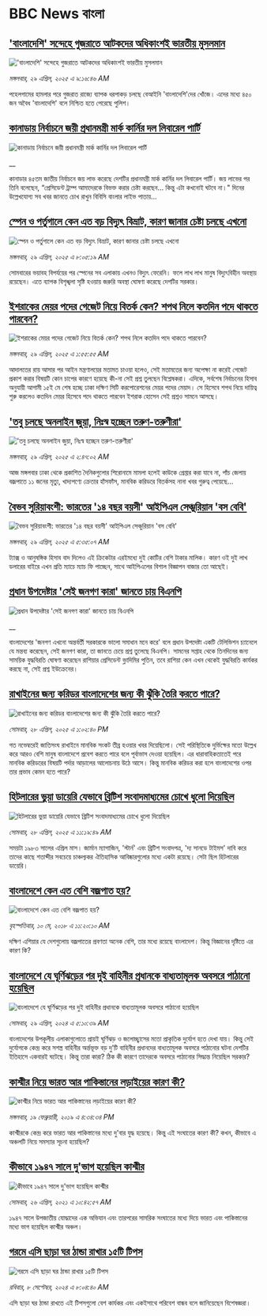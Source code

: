 # BBC News বাংলা## ['বাংলাদেশি' সন্দেহে গুজরাতে আটকদের অধিকাংশই ভারতীয় মুসলমান](https://www.bbc.com/bengali/articles/cz01j2m9885o?at_campaign=githubrss)!['বাংলাদেশি' সন্দেহে গুজরাতে আটকদের অধিকাংশই ভারতীয় মুসলমান](https://ichef.bbci.co.uk/ace/standard/240/cpsprodpb/197b/live/5577cd00-249f-11f0-8c66-ebf25fc2cfef.jpg)_মঙ্গলবার, ২৯ এপ্রিল, ২০২৫ এ ৯:১৬:৪৬ AM_পহেলগামের হামলার পরে গুজরাত রাজ্যে ব্যাপক ধরপাকড় চলছে বেআইনি 'বাংলাদেশি'দের খোঁজে। এদের মধ্যে ৪৫০ জন অবৈধ 'বাংলাদেশি' বলে নিশ্চিত হতে পেরেছে পুলিশ।## [কানাডায় নির্বাচনে জয়ী প্রধানমন্ত্রী মার্ক কার্নির দল লিবারেল পার্টি ](https://www.bbc.co.uk/bengali/live/cn05vnk1zwet?at_campaign=githubrss)![কানাডায় নির্বাচনে জয়ী প্রধানমন্ত্রী মার্ক কার্নির দল লিবারেল পার্টি ](https://ichef.bbci.co.uk/ace/standard/240/cpsprodpb/6564/live/38e3c4d0-24bf-11f0-b26b-ab62c890638b.jpg)__কানাডার ৪৫তম জাতীয় নির্বাচনে জয় লাভ করেছে দেশটির প্রধানমন্ত্রী মার্ক কার্নির দল লিবারেল পার্টি। জয় লাভের পর তিনি বলেছেন, “প্রেসিডেন্ট ট্রাম্প আমাদেরকে বিভক্ত করার চেষ্টা করছেন… কিন্তু এটা কখনোই ঘটবে না।" দিনের উল্লেখযোগ্য সব খবর জানতে চোখ রাখুন বিবিসি বাংলার লাইভ পাতায়...## [স্পেন ও পর্তুগালে কেন এত বড় বিদ্যুৎ বিভ্রাট, কারণ জানার চেষ্টা চলছে এখনো](https://www.bbc.com/bengali/articles/czd3ee9m58go?at_campaign=githubrss)![স্পেন ও পর্তুগালে কেন এত বড় বিদ্যুৎ বিভ্রাট, কারণ জানার চেষ্টা চলছে এখনো](https://ichef.bbci.co.uk/ace/standard/240/cpsprodpb/e4c4/live/aba5f2c0-24b7-11f0-894e-3f4b00369a8c.jpg)_মঙ্গলবার, ২৯ এপ্রিল, ২০২৫ এ ৮:০৫:১৯ AM_সোমবারের ভয়াবহ বিপর্যয়ের পর স্পেনের সব এলাকায় এখনও বিদ্যুৎ ফেরেনি। ফলে লাখ লাখ মানুষ বিদ্যুৎবিহীন অবস্থায় রয়েছেন। এতে ব্যাপক বিশৃঙ্খলা সৃষ্টি হওয়ায় জরুরি অবস্থা ঘোষণা করেছে দেশটির সরকার।## [ইশরাকের মেয়র পদের গেজেট নিয়ে বিতর্ক কেন? শপথ নিলে কতদিন পদে থাকতে পারবেন? ](https://www.bbc.com/bengali/articles/c705y8xgwk4o?at_campaign=githubrss)![ইশরাকের মেয়র পদের গেজেট নিয়ে বিতর্ক কেন? শপথ নিলে কতদিন পদে থাকতে পারবেন? ](https://ichef.bbci.co.uk/ace/standard/240/cpsprodpb/7921/live/14c00fc0-2445-11f0-8f57-b7237f6a66e6.jpg)_মঙ্গলবার, ২৯ এপ্রিল, ২০২৫ এ ১:৫৫:৫৫ AM_আদালতের রায় আসার পর আইন মন্ত্রণালয়ের মতামত চাওয়া হলেও, সেই মতামতের জন্য 
অপেক্ষা না করেই গেজেট প্রকাশ করার বিষয়টি কোন চাপের কারণে হয়েছে কী-না সেই প্রশ্ন তুলছেন বিশ্লেষকরা।  এদিকে, সর্বশেষ নির্বাচনের হিসাব অনুযায়ী আগামী ১৫ই মে শেষ হচ্ছে ঢাকা দক্ষিণ সিটি করপোরেশনের মেয়র পদের মেয়াদ। সে হিসেবে শপথ নিয়ে দায়িত্ব শুরু করলেও কতদিন মেয়র হিসেবে পদে থাকতে পারবেন ইশরাক হোসেন সেই প্রশ্নও সামনে আসছে।## ['তবু চলছে অনলাইন জুয়া, নিঃস্ব হচ্ছেন তরুণ-তরুণীরা'](https://www.bbc.com/bengali/articles/cr4n71v9yezo?at_campaign=githubrss)!['তবু চলছে অনলাইন জুয়া, নিঃস্ব হচ্ছেন তরুণ-তরুণীরা'](https://ichef.bbci.co.uk/ace/standard/240/cpsprodpb/51e9/live/f80c1a50-24a2-11f0-b26b-ab62c890638b.jpg)_মঙ্গলবার, ২৯ এপ্রিল, ২০২৫ এ ২:৪৭:০২ AM_আজ মঙ্গলবার ঢাকা থেকে প্রকাশিত দৈনিকগুলোর শিরোনামে মামলা হলেই কাউকে গ্রেপ্তার করা যাবে না, পাঁচ জেলায় বজ্রপাতে ১১ জনের মৃত্যু, খাদ্যপণ্যে ক্রেতার হাঁসফাঁস, মানবিক করিডরে বিতর্কসহ নানা খবর গুরুত্ব পেয়েছে…## [বৈভব সুরিয়াবংশী: ভারতের '১৪ বছর বয়সী' আইপিএল সেঞ্চুরিয়ান 'বস বেবি'](https://www.bbc.com/bengali/articles/c0r5yy19r0go?at_campaign=githubrss)![বৈভব সুরিয়াবংশী: ভারতের '১৪ বছর বয়সী' আইপিএল সেঞ্চুরিয়ান 'বস বেবি'](https://ichef.bbci.co.uk/ace/standard/240/cpsprodpb/c6fc/live/cbf89980-24ab-11f0-a829-47bd5c7e61c6.jpg)_মঙ্গলবার, ২৯ এপ্রিল, ২০২৫ এ ৫:৩৫:০৭ AM_ট্যাক্স ও আনুষঙ্গিক হিসাব বাদ দিলেও এই ক্রিকেটার এরইমধ্যে দুই কোটির বেশি টাকার মালিক। কারণ ওই দুই লাখ ডলারের বাইরে এখন প্রতি ম্যাচে ম্যাচ ফি পাচ্ছেন, সাথে আইপিএলের বিশাল বিজ্ঞাপন বাজার তো আছেই।## [প্রধান উপদেষ্টার 'সেই জনগণ কারা' জানতে চায় বিএনপি](https://www.bbc.co.uk/bengali/live/cz6dvl24l91t?at_campaign=githubrss)![প্রধান উপদেষ্টার 'সেই জনগণ কারা' জানতে চায় বিএনপি](https://ichef.bbci.co.uk/ace/standard/240/cpsprodpb/1efd/live/b16fdd00-244f-11f0-8f57-b7237f6a66e6.jpg)__বাংলাদেশের 'জনগণ এখনো অন্তর্বর্তী সরকারকে ভালো সমাধান মনে করে' বলে প্রধান উপদেষ্টা একটি টেলিভিশন চ্যানেলে যে মন্তব্য করেছেন, সেই জনগণ কারা, তা জানতে চেয়ে প্রশ্ন তুলেছে বিএনপি। সামনের সপ্তাহ থেকে তিনদিনের জন্য সাময়িক যুদ্ধবিরতি ঘোষণা করেছেন রাশিয়ার প্রেসিডেন্ট ভ্লাদিমির পুতিন, তবে রাশিয়া কেন এখন থেকেই যুদ্ধবিরতি কার্যকর করছে না, সেই প্রশ্ন ইউক্রেনের।## [রাখাইনের জন্য করিডর বাংলাদেশের জন্য কী ঝুঁকি তৈরি করতে পারে?](https://www.bbc.com/bengali/articles/c2dey0ee1d0o?at_campaign=githubrss)![রাখাইনের জন্য করিডর বাংলাদেশের জন্য কী ঝুঁকি তৈরি করতে পারে?](https://ichef.bbci.co.uk/ace/standard/240/cpsprodpb/78f8/live/52c39800-2427-11f0-9c65-a5c3dc449bf3.jpg)_সোমবার, ২৮ এপ্রিল, ২০২৫ এ ১:০২:৪০ PM_গত নভেম্বরেই জাতিসংঘ রাখাইনে মানবিক সংকট তীব্র হওয়ার খবর দিয়েছিলো। সেই পরিস্থিতিকে দুর্ভিক্ষের মতো উল্লেখ করে আরও বেশি মানুষ বাংলাদেশে প্রবেশ করতে পারে বলে পূর্বাভাস দেওয়া হয়েছিল। এর ধারাবাহিকতাতেই পরে মানবিক করিডরের বিষয়টি পর্দার আড়ালের আলোচনায় উঠে আসে। কিন্তু মানবিক করিডর করা হলে বাংলাদেশের ওপর তার প্রভাব কেমন হতে পারে?## [হিটলারের ভুয়া ডায়েরি যেভাবে ব্রিটিশ সংবাদমাধ্যমের চোখে ধুলো দিয়েছিল](https://www.bbc.com/bengali/articles/crrzn40y8pdo?at_campaign=githubrss)![হিটলারের ভুয়া ডায়েরি যেভাবে ব্রিটিশ সংবাদমাধ্যমের চোখে ধুলো দিয়েছিল](https://ichef.bbci.co.uk/ace/standard/240/cpsprodpb/7946/live/354ff350-1f67-11f0-b265-abe347419ae3.jpg)_সোমবার, ২৮ এপ্রিল, ২০২৫ এ ১১:১৯:৪৯ AM_সময়টা  ১৯৮৩ সালের এপ্রিল মাস। জার্মান ম্যাগাজিন, 'স্টার্ন' এবং ব্রিটিশ সংবাদপত্র, 'দ্য সানডে টাইমস' দাবি করে তাদের কাছে শতাব্দীর সবচেয়ে চাঞ্চল্যকর ঐতিহাসিক আবিষ্কারগুলোর মধ্যে একটা রয়েছে। সেটা ছিল হিটলারের ডায়েরি।## [বাংলাদেশে কেন এত বেশি বজ্রপাত হয়?](https://www.bbc.com/bengali/news-44064409?at_campaign=githubrss)![বাংলাদেশে কেন এত বেশি বজ্রপাত হয়?](https://ichef.bbci.co.uk/ace/standard/240/cpsprodpb/149BF/production/_101251448_f97cb6b3-6ecf-4c56-a9f4-969e26dfa7b2.jpg)_বৃহস্পতিবার, ১০ মে, ২০১৮ এ ১১:২০:১০ AM_দক্ষিণ এশিয়ার যে দেশগুলোয় বজ্রপাতের প্রবণতা অনেক বেশি, তার মধ্যে রয়েছে বাংলাদেশ। কিন্তু বিজ্ঞানের দৃষ্টিতে এর কারণ কি?## [বাংলাদেশে যে ঘূর্ণিঝড়ের পর দুই বাহিনীর প্রধানকে বাধ্যতামূলক অবসরে পাঠানো হয়েছিল](https://www.bbc.com/bengali/articles/cz96rjvqpn4o?at_campaign=githubrss)![বাংলাদেশে যে ঘূর্ণিঝড়ের পর দুই বাহিনীর প্রধানকে বাধ্যতামূলক অবসরে পাঠানো হয়েছিল](https://ichef.bbci.co.uk/ace/standard/240/cpsprodpb/48fd/live/cb5bc7f0-057f-11ef-8300-7d331f287251.jpg)_সোমবার, ২৯ এপ্রিল, ২০২৪ এ ৫:১০:৩৯ AM_বাংলাদেশের উপকূলীয় এলাকাগুলোতে প্রায়ই ঘূর্ণিঝড় ও জলোচ্ছ্বাসের মতো প্রাকৃতিক দুর্যোগ হতে দেখা যায়। কিন্তু সেই দুর্যোগকে কেন্দ্র করে সশস্ত্র বাহিনীর অর্ন্তভূক্ত বড় দু’টি বাহিনীর প্রধানদের  বাধ্যতামূলক অবসরে পাঠানোর ঘটনা দেশটির ইতিহাসে একবারই ঘটেছে। কিন্তু তারা কারা? ঠিক কী কারণে তাদেরকে অবসরে পাঠানোর সিদ্ধান্ত নিয়েছিল সরকার?## [কাশ্মীর নিয়ে ভারত আর পাকিস্তানের লড়াইয়ের কারণ কী?](https://www.bbc.com/bengali/news-47292738?at_campaign=githubrss)![কাশ্মীর নিয়ে ভারত আর পাকিস্তানের লড়াইয়ের কারণ কী?](https://ichef.bbci.co.uk/ace/standard/240/cpsprodpb/E2EA/production/_105709085__105648048_hi052329226.jpg)_মঙ্গলবার, ১৯ ফেব্রুয়ারী, ২০১৯ এ ৪:৩৪:৩৪ PM_কাশ্মীরকে কেন্দ্র করে ভারত আর পাকিস্তানের মধ্যে দু'বার যুদ্ধ হয়েছে। কিন্তু এই সংঘাতের কারণ কী? কখন, কীভাবে এ অঞ্চলটি নিয়ে সমস্যার সূচনা হয়েছিল?## [কীভাবে ১৯৪৭ সালে দু'ভাগ হয়েছিল কাশ্মীর](https://www.bbc.com/bengali/news-56651354?at_campaign=githubrss)![কীভাবে ১৯৪৭ সালে দু'ভাগ হয়েছিল কাশ্মীর](https://ichef.bbci.co.uk/ace/standard/240/cpsprodpb/4CEE/production/_117849691_p07k7dvp.jpg)_সোমবার, ২৬ এপ্রিল, ২০২১ এ ১০:৪২:৫৭ AM_১৯৪৭ সালে উপজাতীয় যোদ্ধাদের এক অভিযান এবং তারপরের সামরিক সংঘাতের মধ্যে দিয়ে ভারত এবং পাকিস্তানের মধ্যে ভাগ হয়েছিল কাশ্মীর অঞ্চল।## [গরমে এসি ছাড়া ঘর ঠান্ডা রাখার ১৫টি টিপস](https://www.bbc.com/bengali/articles/c4n1n0n0re8o?at_campaign=githubrss)![গরমে এসি ছাড়া ঘর ঠান্ডা রাখার ১৫টি টিপস](https://ichef.bbci.co.uk/ace/standard/240/cpsprodpb/20df/live/4ff9c200-1359-11ef-99fd-a7e7c6acfe47.jpg)_রবিবার, ৮ সেপ্টেম্বর, ২০২৪ এ ৮:০৪:৪০ AM_এসি ছাড়া ঘর ঠান্ডা রাখতে এই টিপসগুলো বেশ কার্যকর এবং একইসাথে পরিবেশ বান্ধব বলে জানিয়েছেন বিশেষজ্ঞরা।